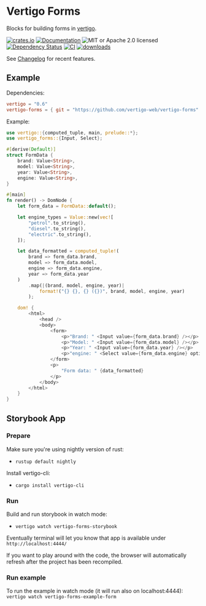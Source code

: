 # Vertigo Forms

Blocks for building forms in [vertigo](https://crates.io/crates/vertigo).

[![crates.io](https://img.shields.io/crates/v/vertigo-forms)](https://crates.io/crates/vertigo-forms)
[![Documentation](https://docs.rs/vertigo-forms/badge.svg)](https://docs.rs/vertigo-forms)
![MIT or Apache 2.0 licensed](https://img.shields.io/crates/l/vertigo-forms.svg)
[![Dependency Status](https://deps.rs/crate/vertigo-forms/0.1.0/status.svg)](https://deps.rs/crate/vertigo-forms/0.1.0)
[![CI](https://github.com/vertigo-web/vertigo-forms/actions/workflows/pipeline.yaml/badge.svg)](https://github.com/vertigo-web/vertigo-forms/actions/workflows/pipeline.yaml)
[![downloads](https://img.shields.io/crates/d/vertigo-forms.svg)](https://crates.io/crates/vertigo-forms)

See [Changelog](https://github.com/vertigo-web/vertigo/blob/master/CHANGES.md) for recent features.

## Example

Dependencies:

```toml
vertigo = "0.6"
vertigo-forms = { git = "https://github.com/vertigo-web/vertigo-forms" }
```

Example:

```rust
use vertigo::{computed_tuple, main, prelude::*};
use vertigo_forms::{Input, Select};

#[derive(Default)]
struct FormData {
    brand: Value<String>,
    model: Value<String>,
    year: Value<String>,
    engine: Value<String>,
}

#[main]
fn render() -> DomNode {
    let form_data = FormData::default();

    let engine_types = Value::new(vec![
        "petrol".to_string(),
        "diesel".to_string(),
        "electric".to_string(),
    ]);

    let data_formatted = computed_tuple!(
        brand => form_data.brand,
        model => form_data.model,
        engine => form_data.engine,
        year => form_data.year
    )
        .map(|(brand, model, engine, year)|
            format!("{} {}, {} ({})", brand, model, engine, year)
        );

    dom! {
        <html>
            <head />
            <body>
                <form>
                    <p>"Brand: " <Input value={form_data.brand} /></p>
                    <p>"Model: " <Input value={form_data.model} /></p>
                    <p>"Year: " <Input value={form_data.year} /></p>
                    <p>"engine: " <Select value={form_data.engine} options={engine_types} /></p>
                </form>
                <p>
                    "Form data: " {data_formatted}
                </p>
            </body>
        </html>
    }
}
```

## Storybook App

### Prepare

Make sure you're using nightly version of rust:

* `rustup default nightly`

Install vertigo-cli:

* `cargo install vertigo-cli`

### Run

Build and run storybook in watch mode:

* `vertigo watch vertigo-forms-storybook`

Eventually terminal will let you know that app is available under `http://localhost:4444/`

If you want to play around with the code, the browser will automatically refresh after the project has been recompiled.

### Run example

To run the example in watch mode (it will run also on localhost:4444):
`vertigo watch vertigo-forms-example-form`
